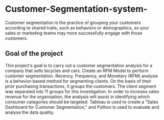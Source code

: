 # Customer-Segmentation-system-
Customer segmentation is the practice of grouping your customers according to shared traits, such as behaviors or demographics, so your sales or marketing teams may more successfully engage with those customers.


## Goal of the project
This project's goal is to carry out a customer segmentation analysis for a company that sells bicycles and cars. Create an RFM Model to perform customer segmentation. Recency, Frequency, and Monetary (RFM) analysis is a behavior-based method for segmenting clients. On the basis of their prior purchasing transactions, it groups the customers. The client segment was separated into 11 groups for this investigation. In order to increase sales revenue for the organisation, the analysis will assist in identifying which consumer categories should be targeted. Tableau is used to create a "Sales Dashboard for Customer Segmentation," and Python is used to evaluate and analyse the data quality.





